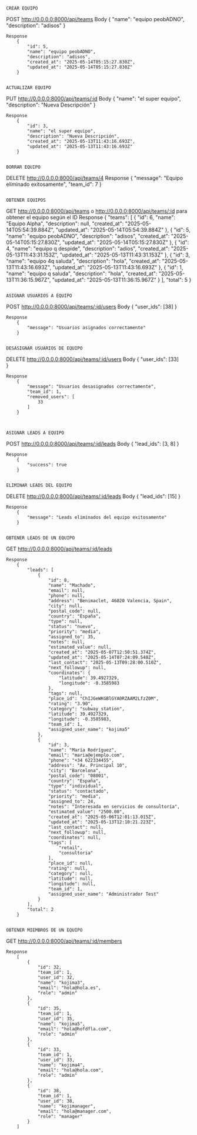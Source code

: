                                                                          CREAR EQUIPO

POST http://0.0.0.0:8000/api/teams
    Body
        {
            "name": "equipo peobADNO",
            "description": "adisos"
            }

    Response
        {
            "id": 5,
            "name": "equipo peobADNO",
            "description": "adisos",
            "created_at": "2025-05-14T05:15:27.830Z",
            "updated_at": "2025-05-14T05:15:27.830Z"
        }

                                                                       ACTUALIZAR EQUIPO

PUT http://0.0.0.0:8000/api/teams/:id
    Body
        {
            "name": "el super equipo",
            "description": "Nueva Descripción"
        }
    
    Response
        {
            "id": 3,
            "name": "el super equipo",
            "description": "Nueva Descripción",
            "created_at": "2025-05-13T11:43:16.693Z",
            "updated_at": "2025-05-13T11:43:16.693Z"
        }

                                                                         BORRAR EQUIPO

DELETE http://0.0.0.0:8000/api/teams/4
    Response
        {
            "message": "Equipo eliminado exitosamente",
            "team_id": 7
        }

                                                                        OBTENER EQUIPOS

GET http://0.0.0.0:8000/api/teams          o http://0.0.0.0:8000/api/teams/:id para obtener el equipo según el ID
    Response 
        {
            "teams": [
                {
                    "id": 6,
                    "name": "Equipo Alpha",
                    "description": null,
                    "created_at": "2025-05-14T05:54:39.884Z",
                    "updated_at": "2025-05-14T05:54:39.884Z"
                },
                {
                    "id": 5,
                    "name": "equipo peobADNO",
                    "description": "adisos",
                    "created_at": "2025-05-14T05:15:27.830Z",
                    "updated_at": "2025-05-14T05:15:27.830Z"
                },
                {
                    "id": 4,
                    "name": "equipo q despide",
                    "description": "adios",
                    "created_at": "2025-05-13T11:43:31.153Z",
                    "updated_at": "2025-05-13T11:43:31.153Z"
                },
                {
                    "id": 3,
                    "name": "equipo 4q saluda",
                    "description": "hola",
                    "created_at": "2025-05-13T11:43:16.693Z",
                    "updated_at": "2025-05-13T11:43:16.693Z"
                },
                {
                    "id": 1,
                    "name": "equipo q saluda",
                    "description": "hola",
                    "created_at": "2025-05-13T11:36:15.967Z",
                    "updated_at": "2025-05-13T11:36:15.967Z"
                }
            ],
            "total": 5
        }

                                                                      ASIGNAR USUARIOS A EQUIPO

POST http://0.0.0.0:8000/api/teams/:id/users
    Body
        {
        "user_ids": [38]
        }

    Response
        {
            "message": "Usuarios asignados correctamente"
        }

                                                                     DESASIGNAR USUARIOS DE EQUIPO

DELETE http://0.0.0.0:8000/api/teams/:id/users
    Body
        {
            "user_ids": [33]  
        }

    Response
        {
            "message": "Usuarios desasignados correctamente",
            "team_id": 1,
            "removed_users": [
                33
            ]
        }


                                                                        ASIGNAR LEADS A EQUIPO

POST http://0.0.0.0:8000/api/teams/:id/leads
    Body
        {
            "lead_ids": [3, 8]
        }

    Response
        {
            "success": true
        }

                                                                        ELIMINAR LEADS DEL EQUIPO

DELETE http://0.0.0.0:8000/api/teams/:id/leads
    Body
        {
            "lead_ids": [15]
        }

    Response
        {
            "message": "Leads eliminados del equipo exitosamente"
        }

                                                                        OBTENER LEADS DE UN EQUIPO

GET http://0.0.0.0:8000/api/teams/:id/leads

    Response
        {
            "leads": [
                {
                    "id": 8,
                    "name": "Machado",
                    "email": null,
                    "phone": null,
                    "address": "Benimaclet, 46020 Valencia, Spain",
                    "city": null,
                    "postal_code": null,
                    "country": "España",
                    "type": null,
                    "status": "nuevo",
                    "priority": "media",
                    "assigned_to": 35,
                    "notes": null,
                    "estimated_value": null,
                    "created_at": "2025-05-07T12:50:51.374Z",
                    "updated_at": "2025-05-14T07:24:09.548Z",
                    "last_contact": "2025-05-13T09:28:00.510Z",
                    "next_followup": null,
                    "coordinates": {
                        "latitude": 39.4927329,
                        "longitude": -0.3585983
                    },
                    "tags": null,
                    "place_id": "ChIJGeWKGBlGYA0RZAAM2LfzZ0M",
                    "rating": "3.90",
                    "category": "subway_station",
                    "latitude": 39.4927329,
                    "longitude": -0.3585983,
                    "team_id": 1,
                    "assigned_user_name": "kojima5"
                },
                {
                    "id": 3,
                    "name": "María Rodríguez",
                    "email": "maria@ejemplo.com",
                    "phone": "+34 622334455",
                    "address": "Av. Principal 10",
                    "city": "Barcelona",
                    "postal_code": "08001",
                    "country": "España",
                    "type": "individual",
                    "status": "contactado",
                    "priority": "media",
                    "assigned_to": 24,
                    "notes": "Interesada en servicios de consultoría",
                    "estimated_value": "2500.00",
                    "created_at": "2025-05-06T12:01:13.015Z",
                    "updated_at": "2025-05-13T12:10:21.223Z",
                    "last_contact": null,
                    "next_followup": null,
                    "coordinates": null,
                    "tags": [
                        "retail",
                        "consultoria"
                    ],
                    "place_id": null,
                    "rating": null,
                    "category": null,
                    "latitude": null,
                    "longitude": null,
                    "team_id": 1,
                    "assigned_user_name": "Administrador Test"
                }
            ],
            "total": 2
        }

                                                                        OBTENER MIEMBROS DE UN EQUIPO

GET http://0.0.0.0:8000/api/teams/:id/members

    Response
        [
            {
                "id": 32,
                "team_id": 1,
                "user_id": 32,
                "name": "kojima3",
                "email": "hola@hola.es",
                "role": "admin"
            },
            {
                "id": 35,
                "team_id": 1,
                "user_id": 35,
                "name": "kojima5",
                "email": "hola@hofdfla.com",
                "role": "admin"
            },
            {
                "id": 33,
                "team_id": 1,
                "user_id": 33,
                "name": "kojima4",
                "email": "hola@hola.com",
                "role": "admin"
            },
            {
                "id": 38,
                "team_id": 1,
                "user_id": 38,
                "name": "kojimanager",
                "email": "hola@manager.com",
                "role": "manager"
            }
        ]
        